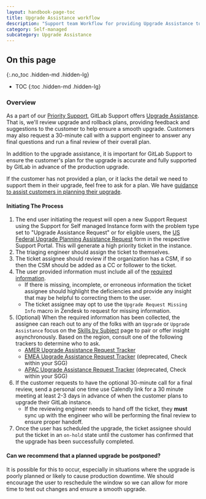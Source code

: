 ```yaml
---
layout: handbook-page-toc
title: Upgrade Assistance workflow
description: "Support team Workflow for providing Upgrade Assistance to customers"
category: Self-managed
subcategory: Upgrade Assistance
---
```


## On this page
{:.no_toc .hidden-md .hidden-lg}

- TOC
{:toc .hidden-md .hidden-lg}

### Overview

As a part of our [Priority Support](/support/index.html#priority-support),
GitLab Support offers [Upgrade Assistance](/support/scheduling-upgrade-assistance.html).
That is, we'll review upgrade and rollback plans, providing feedback and
suggestions to the customer to help ensure a smooth upgrade. Customers may also
request a 30-minute call with a support engineer to answer any final questions
and run a final review of their overall plan.

In addition to the upgrade assistance, it is important for GitLab Support to ensure
the customer's plan for the upgrade is accurate and fully supported by GitLab in
advance of the production upgrade.

If the customer has not provided a plan, or it lacks the detail we need to support them in their upgrade, feel free to ask for a plan. We have [guidance to assist customers in planning their upgrade](https://docs.gitlab.com/ee/update/plan_your_upgrade.html).

#### Initiating The Process

1. The end user initiating the request will open a new Support Request using the Support for Self managed Instance form with the problem type set to "Upgrade Assistance Request" or for eligible users, the [US Federal Upgrade Planning Assistance Request](https://federal-support.gitlab.com/hc/en-us/requests/new?ticket_form_id=360001434131) form in the respective Support Portal. This will generate a high priority ticket in the instance.
1. The triaging engineer should assign the ticket to themselves. 
1. The ticket assignee should review if the organization has a CSM, if so then the CSM should be added as a CC or follower to the ticket.
1. The user provided information must include all of the [required information](https://about.gitlab.com/support/scheduling-upgrade-assistance.html#what-information-do-i-need-to-schedule-upgrade-assistance).
    -  If there is missing, incomplete, or erroneous information the ticket assignee should highlight the deficiencies and provide any insight that may be helpful to correcting them to the user.
    - The ticket assignee may opt to use the `Upgrade Request Missing Info` macro in Zendesk to request for missing information.
1. (Optional) When the required information has been collected, the assignee can reach out to any of the folks with an `Upgrade` or `Upgrade Assistance` focus on the [Skills by Subject](https://gitlab-com.gitlab.io/support/team/skills-by-subject.html) page to pair or offer insight asynchronously.
Based on the region, consult one of the following trackers to determine who to ask.
    - [AMER Upgrade Assistance Request Tracker](https://gitlab.com/gitlab-com/support/support-team-meta/-/issues/3789)
    - [EMEA Upgrade Assistance Request Tracker](https://gitlab.com/gitlab-com/support/support-team-meta/-/issues/3562) (deprecated, Check within your SGG)
    - [APAC Upgrade Assistance Request Tracker](https://gitlab.com/gitlab-com/support/support-team-meta/-/issues/3399) (deprecated, Check within your SGG)
1. If the customer requests to have the optional 30-minute call for a final review, send a personal one time use Calendly link for a 30 minute meeting at least 2-3 days in advance of when the customer plans to upgrade their GitLab instance.
    - If the reviewing engineer needs to hand off the ticket, they **must** sync up with the engineer who will be performing the final review to ensure proper handoff.
1. Once the user has scheduled the upgrade, the ticket assignee should put the ticket in an `on-hold` state until the customer has confirmed that the upgrade has been successfully completed. 

#### Can we recommend that a planned upgrade be postponed?

It is possible for this to occur, especially in situations where the upgrade
is poorly planned or likely to cause production downtime. We should encourage
the user to reschedule the window so we can allow for more time to test out
changes and ensure a smooth upgrade.
